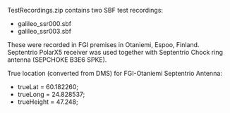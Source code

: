 
TestRecordings.zip contains two SBF test recordings: 
- galileo_ssr000.sbf
- galileo_ssr003.sbf

These were recorded in FGI premises in Otaniemi, Espoo, Finland. 
Septentrio PolarX5 receiver was used together with Septentrio Chock ring antenna (SEPCHOKE B3E6 SPKE).

True location (converted from DMS) for FGI-Otaniemi Septentrio Antenna:
* trueLat =  60.182260;
* trueLong =  24.828537;
* trueHeight = 47.248;
